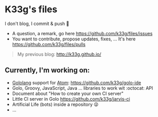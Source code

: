 # K33g's files

I don't blog, I commit &amp; push 🐼

- A question, a remark, go here https://github.com/k33g/files/issues
- You want to contribute, propose updates, fixes, ... It's here https://github.com/k33g/files/pulls


> My previous blog: http://k33g.github.io/


## Currently, I'm working on:

- [Gololang](http://golo-lang.org/) support for [Atom](https://atom.io/): https://github.com/k33g/golo-ide
- Golo, Groovy, JavaScript, Java ... libraries to work wit :octocat: API
- Document about "How to create your own CI server" 
- Little CI server in Golo https://github.com/k33g/jarvis-ci
- Artificial Life (bots) inside a repository :stuck_out_tongue_winking_eye:
- ...
